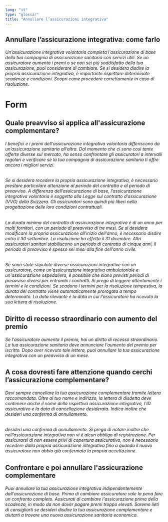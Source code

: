 ```yaml
---
lang: "it"
type: "glossar"
title: "Annullare l’assicurazioni integrativa"
---
```


## Annullare l’assicurazione integrativa: come farlo

###### Un’assicurazione integrativa volontaria completa l'assicurazione di base della tua compagnia di assicurazione sanitaria con servizi utili. Se un assicuratore aumenta i premi o se non sei più soddisfatto della tua assicurazione, puoi considerare di cambiare. Se si desidera disdire la propria assicurazione integrativa, è importante rispettare determinate scadenze e condizioni. Scopri come procedere correttamente in caso di risoluzione.

# Form

## Quale preavviso si applica all'assicurazione complementare?

###### I benefici e i premi dell'assicurazione integrativa volontaria differiscono da un’assicurazione sanitaria all'altra. Dal momento che ci sono così tante offerte diverse sul mercato, ha senso confrontare gli assicuratori a intervalli regolari e verificare se la tua compagnia di assicurazione sanitaria ti offre ancora i migliori servizi.

###### Se si desidera recedere la propria assicurazione integrativa, è necessario prestare particolare attenzione al periodo del contratto e al periodo di preavviso. A differenza dell’assicurazione di base, l’assicurazione integrativa volontaria è soggetta alla Legge sul contratto d’assicurazione (VVG) della Svizzera. Gli assicuratori sono quindi più liberi nella progettazione delle loro condizioni contrattuali.

###### La durata minima del contratto di assicurazione integrativa è di un anno per molti fornitori, con un periodo di preavviso di tre mesi. Se si desidera modificare la propria assicurazione all'inizio dell'anno, è necessario disdire entro il 30 settembre. La risoluzione ha effetto il 31 dicembre. Altri assicuratori sanitari stabiliscono un periodo di contratto di cinque anni, il periodo di preavviso è spesso sei mesi alla fine dell'anno civile.

###### Se sono state stipulate diverse assicurazioni integrative con un assicuratore, come un'assicurazione integrativa ambulatoriale e un'assicurazione ospedaliera, è possibile che siano previsti periodi di preavviso diversi per entrambi i contratti. Si prega di leggere attentamente i termini e le condizioni. Se scadono i termini per la risoluzione tempestiva, la durata del contratto viene automaticamente prorogata a tempo determinato. La data rilevante è la data in cui l'assicuratore ha ricevuto la sua lettera di risoluzione.

## Diritto di recesso straordinario con aumento del premio

###### Se l'assicuratore aumenta il premio, hai un diritto di recesso straordinario. La tua assicurazione sanitaria deve annunciare l'aumento del premio per iscritto. Dopo aver ricevuto tale lettera, puoi annullare la tua assicurazione integrativa con un preavviso di un mese.

## A cosa dovresti fare attenzione quando cerchi l’assicurazione complementare?

###### Devi sempre cancellare la tua assicurazione complementare tramite lettera raccomandata. Oltre al tuo nome e indirizzo, la lettera di disdetta deve contenere anche il nome della rispettiva assicurazione integrativa, l'ID assicurativo e la data di cancellazione desiderata. Indica inoltre che desideri una conferma di annullamento.

###### desideri una conferma di annullamento. Si prega di notare inoltre che nell’assicurazione integrativa non vi è alcun obbligo di registrazione. Per assicurarsi di non essere privi di copertura assicurativa, non è necessario recedere dalla propria assicurazione integrativa fino a quando il nuovo assicuratore non abbia già confermato la propria accettazione.

## Confrontare e poi annullare l'assicurazione complementare

###### Puoi annullare la tua assicurazione integrativa indipendentemente dall'assicurazione di base. Prima di cambiare assicuratore vale la pena fare un confronto completo. Assicurati di cambiare l'assicurazione prima della scadenza, in modo da non dover pagare premi troppo elevati. Saremo lieti di consigliarti se desideri disdire la tua assicurazione complementare e aiutarti a trovare una nuova assicurazione sanitaria economica.

